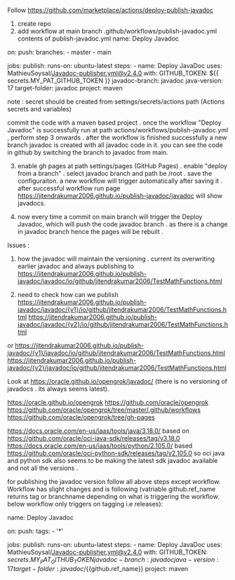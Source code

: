 Follow https://github.com/marketplace/actions/deploy-publish-javadoc

1. create repo
2. add workflow  at main branch .github/workflows/publish-javadoc.yml
contents of publish-javadoc.yml
name: Deploy Javadoc

on:
  push:
    branches:
      - master
      - main

jobs:
  publish:
    runs-on: ubuntu-latest
    steps:
      - name: Deploy JavaDoc
        uses: MathieuSoysal/Javadoc-publisher.yml@v2.4.0
        with:
          GITHUB_TOKEN: ${{ secrets.MY_PAT_GITHUB_TOKEN }}
          javadoc-branch: javadoc
          java-version: 17
          target-folder: javadoc 
          project: maven 

note : secret should be created from settings/secrets/actions path (Actions secrets and variables)

commit the code with a maven based project . once the workflow "Deploy Javadoc" is successfully run at path actions/workflows/publish-javadoc.yml , perform step 3 onwards . after the workflow is finished successfully a new branch javadoc is created with all javadoc code in it. you can see the code in github by switching the branch to javadoc from main.

3. enable gh pages at path settings/pages (GitHub Pages) . enable "deploy from a branch" . select javadoc branch and path be /root . save the configuraiton. a new workflow will trigger automatically after saving it . after successful workflow run page https://jitendrakumar2006.github.io/publish-javadoc/javadoc will show javadocs.

4. now every time a commit on main branch will trigger the Deploy Javadoc, which will push the code javadoc branch . as there is a change in javadoc branch hence the pages will be rebuilt .

Issues :
1. how the javadoc will maintain the versioning .
current its overwriting earlier javadoc and always publishing to https://jitendrakumar2006.github.io/publish-javadoc/javadoc/io/github/jitendrakumar2006/TestMathFunctions.html

2. need to check how can we publish https://jitendrakumar2006.github.io/publish-javadoc/javadoc/{v1}/io/github/jitendrakumar2006/TestMathFunctions.html
https://jitendrakumar2006.github.io/publish-javadoc/javadoc/{v2}/io/github/jitendrakumar2006/TestMathFunctions.html

or 
https://jitendrakumar2006.github.io/publish-javadoc/{v1}/javadoc/io/github/jitendrakumar2006/TestMathFunctions.html
https://jitendrakumar2006.github.io/publish-javadoc/{v2}/javadoc/io/github/jitendrakumar2006/TestMathFunctions.html



Look at 
https://oracle.github.io/opengrok/javadoc/ (there is no versioning of javadocs . its always seems latest).

https://oracle.github.io/opengrok
https://github.com/oracle/opengrok
https://github.com/oracle/opengrok/tree/master/.github/workflows
https://github.com/oracle/opengrok/tree/gh-pages

https://docs.oracle.com/en-us/iaas/tools/java/3.18.0/ based on https://github.com/oracle/oci-java-sdk/releases/tag/v3.18.0
https://docs.oracle.com/en-us/iaas/tools/python/2.105.0/ based https://github.com/oracle/oci-python-sdk/releases/tag/v2.105.0
so oci java and python sdk also seems to be making the latest sdk javadoc available and not all the versions .


for publishing the javadoc version follow all above steps except workflow. Workflow has slight changes and is following (vatriable github.ref_name returns tag or branchname depending on what is triggering the workflow. below workflow only triggers on tagging i.e releases):

name: Deploy Javadoc

on:
  push:
   tags:
      - '*'

jobs:
  publish:
    runs-on: ubuntu-latest
    steps:
      - name: Deploy JavaDoc
        uses: MathieuSoysal/Javadoc-publisher.yml@v2.4.0
        with:
          GITHUB_TOKEN: ${{ secrets.MY_PAT_GITHUB_TOKEN }}
          javadoc-branch: javadoc
          java-version: 17
          target-folder: javadoc/${{github.ref_name}}
          project: maven 
		  
		  
